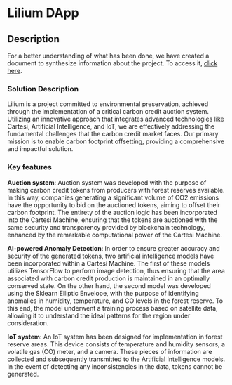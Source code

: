 # Lilium DApp

## Description

For a better understanding of what has been done, we have created a document to synthesize information about the project. To access it, [click here](https://docs.google.com/document/d/1RfbDsmtZjTl7tXZozANX4p2hKx_803SoaTvxjrp4LLk/edit?usp=sharing).

### Solution Description

Lilium is a project committed to environmental preservation, achieved through the implementation of a critical carbon credit auction system. Utilizing an innovative approach that integrates advanced technologies like Cartesi, Artificial Intelligence, and IoT, we are effectively addressing the fundamental challenges that the carbon credit market faces. Our primary mission is to enable carbon footprint offsetting, providing a comprehensive and impactful solution.

### Key features

**Auction system**: Auction system was developed with the purpose of making carbon credit tokens from producers with forest reserves available. In this way, companies generating a significant volume of CO2 emissions have the opportunity to bid on the auctioned tokens, aiming to offset their carbon footprint. The entirety of the auction logic has been incorporated into the Cartesi Machine, ensuring that the tokens are auctioned with the same security and transparency provided by blockchain technology, enhanced by the remarkable computational power of the Cartesi Machine.


**AI-powered Anomaly Detection**: In order to ensure greater accuracy and security of the generated tokens, two artificial intelligence models have been incorporated within a Cartesi Machine. The first of these models utilizes TensorFlow to perform image detection, thus ensuring that the area associated with carbon credit production is maintained in an optimally conserved state. On the other hand, the second model was developed using the Sklearn Elliptic Envelope, with the purpose of identifying anomalies in humidity, temperature, and CO levels in the forest reserve. To this end, the model underwent a training process based on satellite data, allowing it to understand the ideal patterns for the region under consideration.

**IoT system**: An IoT system has been designed for implementation in forest reserve areas. This device consists of temperature and humidity sensors, a volatile gas (CO) meter, and a camera. These pieces of information are collected and subsequently transmitted to the Artificial Intelligence models. In the event of detecting any inconsistencies in the data, tokens cannot be generated.
